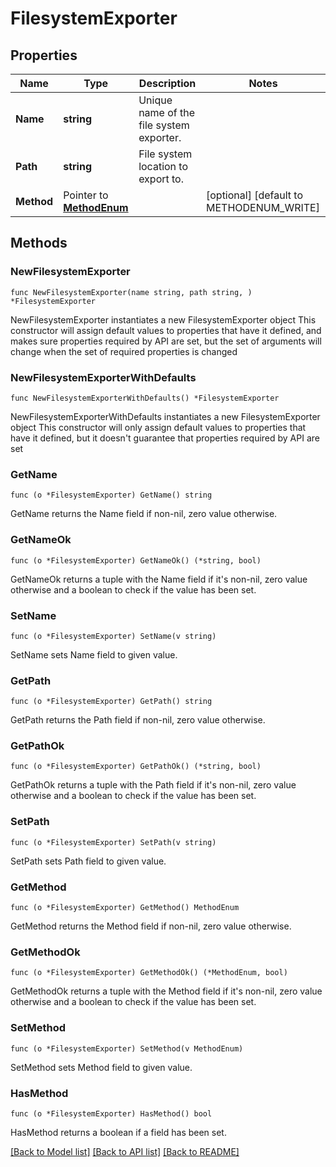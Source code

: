 # FilesystemExporter

## Properties

Name | Type | Description | Notes
------------ | ------------- | ------------- | -------------
**Name** | **string** | Unique name of the file system exporter. | 
**Path** | **string** | File system location to export to. | 
**Method** | Pointer to [**MethodEnum**](MethodEnum.md) |  | [optional] [default to METHODENUM_WRITE]

## Methods

### NewFilesystemExporter

`func NewFilesystemExporter(name string, path string, ) *FilesystemExporter`

NewFilesystemExporter instantiates a new FilesystemExporter object
This constructor will assign default values to properties that have it defined,
and makes sure properties required by API are set, but the set of arguments
will change when the set of required properties is changed

### NewFilesystemExporterWithDefaults

`func NewFilesystemExporterWithDefaults() *FilesystemExporter`

NewFilesystemExporterWithDefaults instantiates a new FilesystemExporter object
This constructor will only assign default values to properties that have it defined,
but it doesn't guarantee that properties required by API are set

### GetName

`func (o *FilesystemExporter) GetName() string`

GetName returns the Name field if non-nil, zero value otherwise.

### GetNameOk

`func (o *FilesystemExporter) GetNameOk() (*string, bool)`

GetNameOk returns a tuple with the Name field if it's non-nil, zero value otherwise
and a boolean to check if the value has been set.

### SetName

`func (o *FilesystemExporter) SetName(v string)`

SetName sets Name field to given value.


### GetPath

`func (o *FilesystemExporter) GetPath() string`

GetPath returns the Path field if non-nil, zero value otherwise.

### GetPathOk

`func (o *FilesystemExporter) GetPathOk() (*string, bool)`

GetPathOk returns a tuple with the Path field if it's non-nil, zero value otherwise
and a boolean to check if the value has been set.

### SetPath

`func (o *FilesystemExporter) SetPath(v string)`

SetPath sets Path field to given value.


### GetMethod

`func (o *FilesystemExporter) GetMethod() MethodEnum`

GetMethod returns the Method field if non-nil, zero value otherwise.

### GetMethodOk

`func (o *FilesystemExporter) GetMethodOk() (*MethodEnum, bool)`

GetMethodOk returns a tuple with the Method field if it's non-nil, zero value otherwise
and a boolean to check if the value has been set.

### SetMethod

`func (o *FilesystemExporter) SetMethod(v MethodEnum)`

SetMethod sets Method field to given value.

### HasMethod

`func (o *FilesystemExporter) HasMethod() bool`

HasMethod returns a boolean if a field has been set.


[[Back to Model list]](../README.md#documentation-for-models) [[Back to API list]](../README.md#documentation-for-api-endpoints) [[Back to README]](../README.md)



